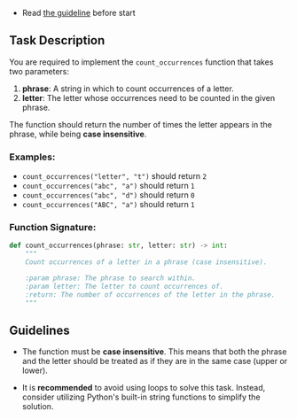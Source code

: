 

- Read [the guideline](https://github.com/mate-academy/py-task-guideline/blob/main/README.md) before start

## Task Description

You are required to implement the `count_occurrences` function that takes two parameters:

1. **phrase**: A string in which to count occurrences of a letter.
2. **letter**: The letter whose occurrences need to be counted in the given phrase.

The function should return the number of times the letter appears in the phrase, while being **case insensitive**.

### Examples:

- `count_occurrences("letter", "t")` should return `2`
- `count_occurrences("abc", "a")` should return `1`
- `count_occurrences("abc", "d")` should return `0`
- `count_occurrences("ABC", "a")` should return `1`

### Function Signature:

```python
def count_occurrences(phrase: str, letter: str) -> int:
    """
    Count occurrences of a letter in a phrase (case insensitive).

    :param phrase: The phrase to search within.
    :param letter: The letter to count occurrences of.
    :return: The number of occurrences of the letter in the phrase.
    """
```

## Guidelines

- The function must be **case insensitive**. This means that both the phrase and the letter should be treated as if they are in the same case (upper or lower).
  
- It is **recommended** to avoid using loops to solve this task. Instead, consider utilizing Python's built-in string functions to simplify the solution.

